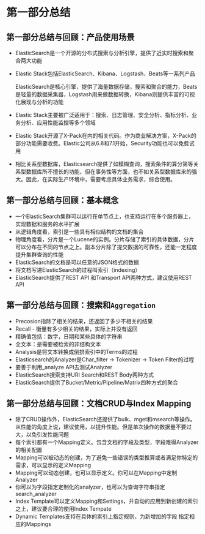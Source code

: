 # 第一部分总结

## 第一部分总结与回顾：产品使用场景

+ ElasticSearch是一个开源的分布式搜索与分析引擎，提供了近实时搜索和聚合两大功能

+ Elastic Stack包括ElasticSearch、Kibana、Logstash、Beats等一系列产品

  ElasticSearch是核心引擎，提供了海量数据存储，搜索和聚合的能力，Beats是轻量的数据采集器，Logstash用来做数据转换，Kibana则提供丰富的可视化展现与分析的功能

+ Elastic Stack主要被广泛适用于：搜索、日志管理、安全分析、指标分析、业务分析、应用性能监控等多个领域

+ Elastic Stack开源了X-Pack在内的相关代码。作为商业解决方案，X-Pack的部分功能需要收费。Elastic公司从6.8和7.1开始，Security功能也可以免费试用

+ 相比关系型数据库，Elasticsearch提供了如模糊查询，搜索条件的算分第等关系型数据库所不擅长的功能，但在事务性等方面，也不如关系型数据库来的强大。因此，在实际生产环境中，需要考虑具体业务需求，综合使用。

## 第一部分总结与回顾：基本概念

+ 一个ElasticSearch集群可以运行在单节点上，也支持运行在多个服务器上，实现数据和服务的水平扩展
+ 从逻辑角度看，索引是一些具有相似结构的文档的集合
+ 物理角度看，分片是一个Lucene的实例。分片存储了索引的具体数据，分片可以分布在不同的节点之上。副本分片除了提交数据的可靠性，还能一定程度提升集群查询的性能
+ ElasticSearch的文档是可以任意的JSON格式的数据
+ 将文档写进ElasticSearch的过程叫索引（indexing）
+ ElasticSearch提供了REST API 和Transport API两种方式，建议使用REST API

## 第一部分总结与回顾：搜索和`Aggregation`

+ Precosion指除了相关的结果，还返回了多少不相关的结果
+ Recall - 衡量有多少相关的结果，实际上并没有返回
+ 精确值包括：数字，日期和某些具体的字符串
+ 全文本：是需要被检索的非结构文本
+ Analysis是将文本转换成倒排索引中的Terms的过程
+ Elasticsearch的Analyzer是Char_filter -> Tokenizer -> Token Filter的过程
+ 要善于利用_analyze API去测试Analyzer
+ ElasticSearch搜索支持URI Search和REST Body两种方式
+ ElasticSearch提供了Bucket/Metric/Pipeline/Matrix四种方式的聚合

## 第一部分总结与回顾：文档CRUD与Index Mapping

+ 除了CRUD操作外，ElasticSearch还提供了bulk、mget和msearch等操作。从性能的角度上说，建议使用，以提升性能。但是单次操作的数据量不要过大，以免引发性能问题
+ 每个索引都有一个Mapping定义。包含文档的字段及类型，字段难得Analyzer的相关配置
+ Mapping可以被动态的创建，为了避免一些错误的类型推算或者满足你特定的需求，可以显示的定义Mapping
+ Mapping可以动态创建，也可以显示定义。你可以在Mapping中定制Analyzer
+ 你可以为字段指定定制化的analyzer，也可以为查询字符串指定search_analyzer
+ Index Template可以定义Mapping和Settings，并自动的应用到新创建的索引之上，建议要合理的使用Index Tempate
+ Dynamic Templates支持在具体的索引上指定规则，为新增加的字段 指定相应的Mappings